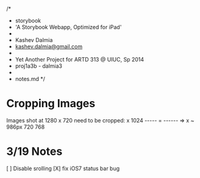 /*
 * storybook
 * 'A Storybook Webapp, Optimized for iPad'
 * 
 * Kashev Dalmia
 * kashev.dalmia@gmail.com
 * 
 * Yet Another Project for ARTD 313 @ UIUC, Sp 2014
 * proj1a3b - dalmia3
 * 
 * notes.md
 */

# Cropping Images

Images shot at 1280 x 720 need to be cropped:
  x      1024
----- = ------ => x ~ 986px
 720     768

 # 3/19 Notes
[ ] Disable srolling
[X] fix iOS7 status bar bug
